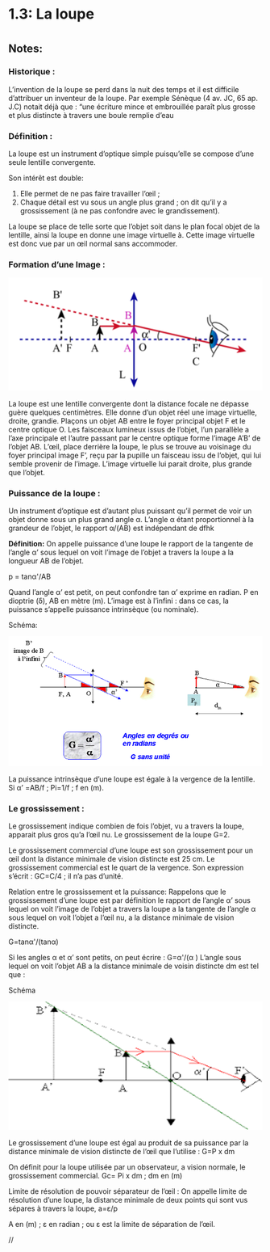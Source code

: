 
1.3: La loupe
=============

# 

## Notes:


### Historique : 
L’invention de la loupe se perd dans la nuit des temps et il est difficile d’attribuer un inventeur de la loupe. Par exemple Sénèque (4 av. JC, 65 ap. J.C) notait déjà que : “une écriture mince et embrouillée paraît plus grosse et plus distincte à travers une boule remplie d’eau


### Définition : 
La loupe est un instrument d’optique simple puisqu’elle se compose d’une seule lentille convergente.

Son intérêt est double: 

1. Elle permet de ne pas faire travailler l’œil ; 
2. Chaque détail est vu sous un angle plus grand ; on dit qu’il y a grossissement (à ne pas confondre avec le grandissement).

La loupe se place de telle sorte que l’objet soit dans le plan focal objet de la lentille, ainsi la loupe en donne une image virtuelle à. Cette image virtuelle est donc vue par un œil normal sans accommoder.

### Formation d’une Image : 

 ![](https://raw.githubusercontent.com/inimaga/Karandoula-File-Repo/main/Images/G10/Physique/10.2.1.3.2.A.png)

La loupe est une lentille convergente dont la distance focale ne dépasse guère quelques centimètres. Elle donne d’un objet réel une image virtuelle, droite, grandie.
Plaçons un objet AB entre le foyer principal objet F et le centre optique O. Les faisceaux lumineux issus de l’objet, l’un parallèle a l’axe principale et l’autre passant par le centre optique forme l’image A’B’ de l’objet AB.
L’œil, place derrière la loupe, le plus se trouve au voisinage du foyer principal image F’, reçu par la pupille un faisceau issu de l’objet, qui lui semble provenir de l’image. L’image virtuelle lui parait droite, plus grande que l’objet.

### Puissance de la loupe : 
Un instrument d’optique est d’autant plus puissant qu’il permet de voir un objet donne sous un plus grand angle α.
L’angle α étant proportionnel à la grandeur de l’objet, le rapport α/(AB) est indépendant de dfhk

**Définition:** On appelle puissance d’une loupe le rapport de la tangente de l’angle α’ sous lequel on voit l’image de l’objet a travers la loupe a la longueur AB de l’objet.

p = tanα'/AB

Quand l’angle α’ est petit, on peut confondre tan α’ exprime en radian.
P en dioptrie (δ), AB en mètre (m).
L’image est à l’infini : dans ce cas, la puissance s’appelle puissance intrinsèque (ou nominale).

Schéma:

 ![](https://raw.githubusercontent.com/inimaga/Karandoula-File-Repo/main/Images/G10/Physique/10.2.1.3.2.B.png)

La puissance intrinsèque d’une loupe est égale à la vergence de la lentille.
Si α’ =AB/f  ; Pi=1/f  ;  f en (m).

### Le grossissement : 
Le grossissement indique combien de fois l’objet, vu a travers la loupe, apparait plus gros qu’a l’œil nu. Le grossissement de la loupe G=2.

Le grossissement commercial d’une loupe est son grossissement pour un œil dont la distance minimale de vision distincte est 25 cm.
Le grossissement commercial est le quart de la vergence. 
Son expression s’écrit :  GC=C/4  ; il n’a pas d’unité.

Relation entre le grossissement et la puissance: 
Rappelons que le grossissement d’une loupe est par définition le rapport de l’angle α’ sous lequel on voit l’image de l’objet a travers la loupe a la tangente de l’angle α sous lequel on voit l’objet a l’œil nu, a la distance minimale de vision distincte.

G=tanα'/(tanα)

Si les angles α et α’ sont petits, on peut écrire : G=α'/(α )
L’angle sous lequel on voit l’objet AB a la distance minimale de voisin distincte dm est tel que :

Schéma

 ![](https://raw.githubusercontent.com/inimaga/Karandoula-File-Repo/main/Images/G10/Physique/10.2.1.3.2.C.png)

Le grossissement d’une loupe est égal au produit de sa puissance par la distance minimale de vision distincte de l’œil que l’utilise : G=P x dm 

On définit pour la loupe utilisée par un observateur, a vision normale, le grossissement commercial.
Gc= Pi x dm ; dm en (m)

Limite de résolution de pouvoir séparateur de l’œil :
On appelle limite de résolution d’une loupe, la distance minimale de deux points qui sont vus sépares à travers la loupe, a=ε/p

A en (m) ; ε en radian ; ou ε est la limite de séparation de l’œil.


//